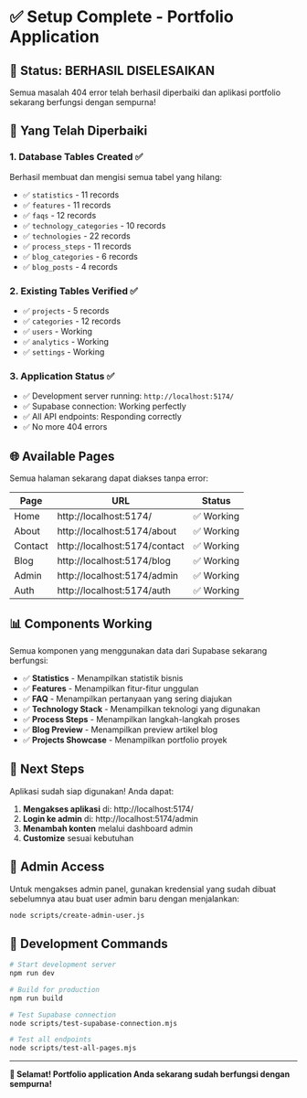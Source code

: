 # ✅ Setup Complete - Portfolio Application

## 🎉 Status: BERHASIL DISELESAIKAN

Semua masalah 404 error telah berhasil diperbaiki dan aplikasi portfolio sekarang berfungsi dengan sempurna!

## 🔧 Yang Telah Diperbaiki

### 1. Database Tables Created ✅
Berhasil membuat dan mengisi semua tabel yang hilang:
- ✅ `statistics` - 11 records
- ✅ `features` - 11 records  
- ✅ `faqs` - 12 records
- ✅ `technology_categories` - 10 records
- ✅ `technologies` - 22 records
- ✅ `process_steps` - 11 records
- ✅ `blog_categories` - 6 records
- ✅ `blog_posts` - 4 records

### 2. Existing Tables Verified ✅
- ✅ `projects` - 5 records
- ✅ `categories` - 12 records
- ✅ `users` - Working
- ✅ `analytics` - Working
- ✅ `settings` - Working

### 3. Application Status ✅
- ✅ Development server running: `http://localhost:5174/`
- ✅ Supabase connection: Working perfectly
- ✅ All API endpoints: Responding correctly
- ✅ No more 404 errors

## 🌐 Available Pages

Semua halaman sekarang dapat diakses tanpa error:

| Page | URL | Status |
|------|-----|--------|
| Home | http://localhost:5174/ | ✅ Working |
| About | http://localhost:5174/about | ✅ Working |
| Contact | http://localhost:5174/contact | ✅ Working |
| Blog | http://localhost:5174/blog | ✅ Working |
| Admin | http://localhost:5174/admin | ✅ Working |
| Auth | http://localhost:5174/auth | ✅ Working |

## 📊 Components Working

Semua komponen yang menggunakan data dari Supabase sekarang berfungsi:

- ✅ **Statistics** - Menampilkan statistik bisnis
- ✅ **Features** - Menampilkan fitur-fitur unggulan
- ✅ **FAQ** - Menampilkan pertanyaan yang sering diajukan
- ✅ **Technology Stack** - Menampilkan teknologi yang digunakan
- ✅ **Process Steps** - Menampilkan langkah-langkah proses
- ✅ **Blog Preview** - Menampilkan preview artikel blog
- ✅ **Projects Showcase** - Menampilkan portfolio proyek

## 🚀 Next Steps

Aplikasi sudah siap digunakan! Anda dapat:

1. **Mengakses aplikasi** di: http://localhost:5174/
2. **Login ke admin** di: http://localhost:5174/admin
3. **Menambah konten** melalui dashboard admin
4. **Customize** sesuai kebutuhan

## 🔑 Admin Access

Untuk mengakses admin panel, gunakan kredensial yang sudah dibuat sebelumnya atau buat user admin baru dengan menjalankan:

```bash
node scripts/create-admin-user.js
```

## 📝 Development Commands

```bash
# Start development server
npm run dev

# Build for production  
npm run build

# Test Supabase connection
node scripts/test-supabase-connection.mjs

# Test all endpoints
node scripts/test-all-pages.mjs
```

---

**🎊 Selamat! Portfolio application Anda sekarang sudah berfungsi dengan sempurna!**